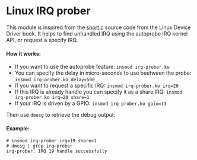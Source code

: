 Linux IRQ prober
==============================

This module is inspired from the [short.c](https://www.cs.fsu.edu/~baker/devices/lxr/http/source/ldd-examples/short/short.c) source code from the Linux Device Driver book.
It helps to find unhandled IRQ using the autoprobe IRQ kernel API, or request a specify IRQ.

#### How it works:
* If you want to use the autoprobe feature: `insmod irq-prober.ko`
* You can specify the delay in micro-seconds to use beetween the probe: `insmod irq-prober.ko delay=500`
* If you want to request a specific IRQ: `insmod irq-prober.ko irq=20`
* If this IRQ is already handle you can specify it as a share IRQ: `insmod irq-prober.ko irq=20 share=1`
* If your IRQ is driven by a GPIO: `insmod irq-prober.ko gpio=13`

Then use `dmesg` to retrieve the debug output:

#### Example:
```
# insmod irq-prober irq=19 share=1
# dmesg | grep irq-prober
irq-prober: IRQ 19 handle successfully
```
